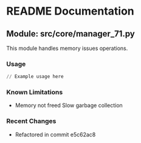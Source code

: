 # README Documentation

## Module: src/core/manager_71.py

This module handles memory issues operations.

### Usage

```python
// Example usage here
```

### Known Limitations

- Memory not freed Slow garbage collection

### Recent Changes

- Refactored in commit e5c62ac8
